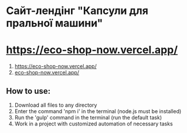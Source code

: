 # Сайт-лендінг "Капсули для пральної машини"
# https://eco-shop-now.vercel.app/
1. <a target="_blank" href="#">https://eco-shop-now.vercel.app/</a>
2. [eco-shop-now.vercel.app/](https://eco-shop-now.vercel.app/)

## How to use:
1. Download all files to any directory
2. Enter the command 'npm i' in the terminal (node.js must be installed)
3. Run the 'gulp' command in the terminal (run the default task)
4. Work in a project with customized automation of necessary tasks
